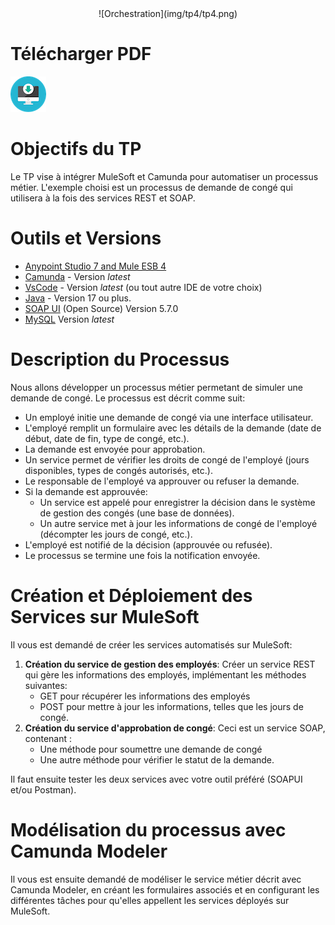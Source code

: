 <center>
![Orchestration](img/tp4/tp4.png)
</center>

# Télécharger PDF
[![Download TP4](img/pdf.png)](tp4.pdf)

# Objectifs du TP
Le TP vise à intégrer MuleSoft et Camunda pour automatiser un processus métier. L'exemple choisi est un processus de demande de congé qui utilisera à la fois des services REST et SOAP.

# Outils et Versions
* [Anypoint Studio 7 and Mule ESB 4](https://www.mulesoft.com/lp/dl/anypoint-mule-studio)
* [Camunda](https://camunda.org/) - Version *latest*
* [VsCode](https://code.visualstudio.com/) - Version *latest* (ou tout autre IDE de votre choix)
* [Java](https://www.java.com/) - Version 17 ou plus.
* [SOAP UI](https://www.soapui.org/downloads/soapui.html) (Open Source) Version 5.7.0
* [MySQL](https://dev.mysql.com/downloads/) Version _latest_

# Description du Processus
Nous allons développer un processus métier permetant de simuler une demande de congé. Le processus est décrit comme suit:

  * Un employé initie une demande de congé via une interface utilisateur.
  * L'employé remplit un formulaire avec les détails de la demande (date de début, date de fin, type de congé, etc.).
  * La demande est envoyée pour approbation.
  * Un service permet de vérifier les droits de congé de l'employé (jours disponibles, types de congés autorisés, etc.).
  * Le responsable de l'employé va approuver ou refuser la demande.
  * Si la demande est approuvée: 
    * Un service est appelé pour enregistrer la décision dans le système de gestion des congés (une base de données).
    * Un autre service met à jour les informations de congé de l'employé (décompter les jours de congé, etc.).
  * L'employé est notifié de la décision (approuvée ou refusée).
  * Le processus se termine une fois la notification envoyée.

# Création et Déploiement des Services sur MuleSoft
Il vous est demandé de créer les services automatisés sur MuleSoft:

  1. **Création du service de gestion des employés**: Créer un service REST qui gère les informations des employés, implémentant les méthodes suivantes:
     * GET pour récupérer les informations des employés
     * POST pour mettre à jour les informations, telles que les jours de congé.
  2. **Création du service d'approbation de congé**: Ceci est un service SOAP, contenant :
      * Une méthode pour soumettre une demande de congé
      * Une autre méthode pour vérifier le statut de la demande.

Il faut ensuite tester les deux services avec votre outil préféré (SOAPUI et/ou Postman).

# Modélisation du processus avec Camunda Modeler
Il vous est ensuite demandé de modéliser le service métier décrit avec Camunda Modeler, en créant les formulaires associés et en configurant les différentes tâches pour qu'elles appellent les services déployés sur MuleSoft. 


 








